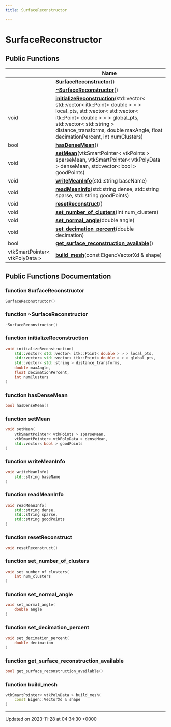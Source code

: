 ```yaml
---
title: SurfaceReconstructor

---
```


# SurfaceReconstructor





## Public Functions

|                | Name           |
| -------------- | -------------- |
| | **[SurfaceReconstructor](../Classes/classSurfaceReconstructor.md#function-surfacereconstructor)**() |
| | **[~SurfaceReconstructor](../Classes/classSurfaceReconstructor.md#function-~surfacereconstructor)**() |
| void | **[initializeReconstruction](../Classes/classSurfaceReconstructor.md#function-initializereconstruction)**(std::vector< std::vector< itk::Point< double > > > local_pts, std::vector< std::vector< itk::Point< double > > > global_pts, std::vector< std::string > distance_transforms, double maxAngle, float decimationPercent, int numClusters) |
| bool | **[hasDenseMean](../Classes/classSurfaceReconstructor.md#function-hasdensemean)**() |
| void | **[setMean](../Classes/classSurfaceReconstructor.md#function-setmean)**(vtkSmartPointer< vtkPoints > sparseMean, vtkSmartPointer< vtkPolyData > denseMean, std::vector< bool > goodPoints) |
| void | **[writeMeanInfo](../Classes/classSurfaceReconstructor.md#function-writemeaninfo)**(std::string baseName) |
| void | **[readMeanInfo](../Classes/classSurfaceReconstructor.md#function-readmeaninfo)**(std::string dense, std::string sparse, std::string goodPoints) |
| void | **[resetReconstruct](../Classes/classSurfaceReconstructor.md#function-resetreconstruct)**() |
| void | **[set_number_of_clusters](../Classes/classSurfaceReconstructor.md#function-set-number-of-clusters)**(int num_clusters) |
| void | **[set_normal_angle](../Classes/classSurfaceReconstructor.md#function-set-normal-angle)**(double angle) |
| void | **[set_decimation_percent](../Classes/classSurfaceReconstructor.md#function-set-decimation-percent)**(double decimation) |
| bool | **[get_surface_reconstruction_available](../Classes/classSurfaceReconstructor.md#function-get-surface-reconstruction-available)**() |
| vtkSmartPointer< vtkPolyData > | **[build_mesh](../Classes/classSurfaceReconstructor.md#function-build-mesh)**(const Eigen::VectorXd & shape) |

## Public Functions Documentation

### function SurfaceReconstructor

```cpp
SurfaceReconstructor()
```


### function ~SurfaceReconstructor

```cpp
~SurfaceReconstructor()
```


### function initializeReconstruction

```cpp
void initializeReconstruction(
    std::vector< std::vector< itk::Point< double > > > local_pts,
    std::vector< std::vector< itk::Point< double > > > global_pts,
    std::vector< std::string > distance_transforms,
    double maxAngle,
    float decimationPercent,
    int numClusters
)
```


### function hasDenseMean

```cpp
bool hasDenseMean()
```


### function setMean

```cpp
void setMean(
    vtkSmartPointer< vtkPoints > sparseMean,
    vtkSmartPointer< vtkPolyData > denseMean,
    std::vector< bool > goodPoints
)
```


### function writeMeanInfo

```cpp
void writeMeanInfo(
    std::string baseName
)
```


### function readMeanInfo

```cpp
void readMeanInfo(
    std::string dense,
    std::string sparse,
    std::string goodPoints
)
```


### function resetReconstruct

```cpp
void resetReconstruct()
```


### function set_number_of_clusters

```cpp
void set_number_of_clusters(
    int num_clusters
)
```


### function set_normal_angle

```cpp
void set_normal_angle(
    double angle
)
```


### function set_decimation_percent

```cpp
void set_decimation_percent(
    double decimation
)
```


### function get_surface_reconstruction_available

```cpp
bool get_surface_reconstruction_available()
```


### function build_mesh

```cpp
vtkSmartPointer< vtkPolyData > build_mesh(
    const Eigen::VectorXd & shape
)
```


-------------------------------

Updated on 2023-11-28 at 04:34:30 +0000
